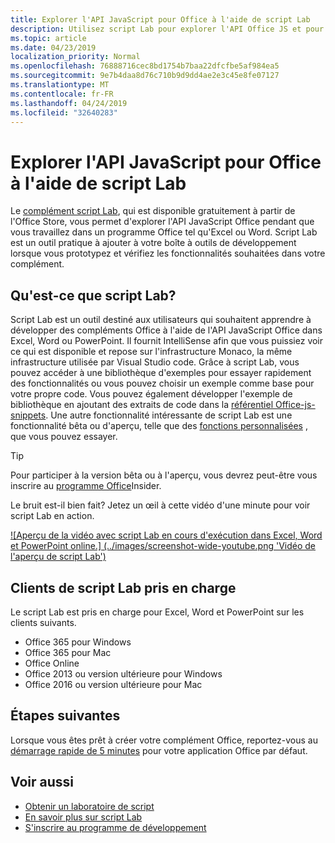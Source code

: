 ```yaml
---
title: Explorer l'API JavaScript pour Office à l'aide de script Lab
description: Utilisez script Lab pour explorer l'API Office JS et pour prototyper les fonctionnalités.
ms.topic: article
ms.date: 04/23/2019
localization_priority: Normal
ms.openlocfilehash: 76888716cec8bd1754b7baa22dfcfbe5af984ea5
ms.sourcegitcommit: 9e7b4daa8d76c710b9d9dd4ae2e3c45e8fe07127
ms.translationtype: MT
ms.contentlocale: fr-FR
ms.lasthandoff: 04/24/2019
ms.locfileid: "32640283"
---
```

# <a name="explore-office-javascript-api-using-script-lab"></a>Explorer l'API JavaScript pour Office à l'aide de script Lab

Le [complément script Lab](https://store.office.com/app.aspx?assetid=WA104380862), qui est disponible gratuitement à partir de l'Office Store, vous permet d'explorer l'API JavaScript Office pendant que vous travaillez dans un programme Office tel qu'Excel ou Word. Script Lab est un outil pratique à ajouter à votre boîte à outils de développement lorsque vous prototypez et vérifiez les fonctionnalités souhaitées dans votre complément.

## <a name="what-is-script-lab"></a>Qu'est-ce que script Lab?

Script Lab est un outil destiné aux utilisateurs qui souhaitent apprendre à développer des compléments Office à l'aide de l'API JavaScript Office dans Excel, Word ou PowerPoint. Il fournit IntelliSense afin que vous puissiez voir ce qui est disponible et repose sur l'infrastructure Monaco, la même infrastructure utilisée par Visual Studio code. Grâce à script Lab, vous pouvez accéder à une bibliothèque d'exemples pour essayer rapidement des fonctionnalités ou vous pouvez choisir un exemple comme base pour votre propre code. Vous pouvez également développer l'exemple de bibliothèque en ajoutant des extraits de code dans la [référentiel Office-js-snippets](https://github.com/OfficeDev/office-js-snippets#office-js-snippets). Une autre fonctionnalité intéressante de script Lab est une fonctionnalité bêta ou d'aperçu, telle que des [fonctions personnalisées](/office/dev/add-ins/excel/custom-functions-overview) , que vous pouvez essayer.

> [!TIP]
> Pour participer à la version bêta ou à l'aperçu, vous devrez peut-être vous inscrire au [programme Office](https://products.office.com/office-insider)Insider.

Le bruit est-il bien fait? Jetez un œil à cette vidéo d'une minute pour voir script Lab en action.

[![Aperçu de la vidéo avec script Lab en cours d'exécution dans Excel, Word et PowerPoint online.] (../images/screenshot-wide-youtube.png 'Vidéo de l'aperçu de script Lab')](https://aka.ms/scriptlabvideo)

## <a name="script-lab-supported-clients"></a>Clients de script Lab pris en charge

Le script Lab est pris en charge pour Excel, Word et PowerPoint sur les clients suivants.

- Office 365 pour Windows
- Office 365 pour Mac
- Office Online
- Office 2013 ou version ultérieure pour Windows
- Office 2016 ou version ultérieure pour Mac

## <a name="next-steps"></a>Étapes suivantes

Lorsque vous êtes prêt à créer votre complément Office, reportez-vous au [démarrage rapide de 5 minutes](/office/dev/add-ins/#5-minute-quick-starts) pour votre application Office par défaut.

## <a name="see-also"></a>Voir aussi

- [Obtenir un laboratoire de script](https://store.office.com/app.aspx?assetid=WA104380862)
- [En savoir plus sur script Lab](https://github.com/OfficeDev/script-lab#script-lab-a-microsoft-garage-project)
- [S'inscrire au programme de développement](https://developer.microsoft.com/office/dev-program)
